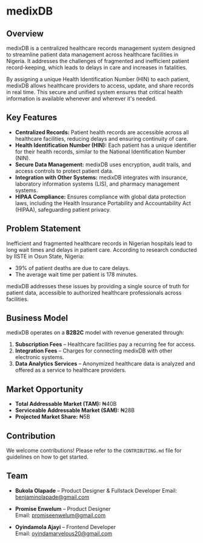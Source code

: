 # medixDB

## Overview

medixDB is a centralized healthcare records management system designed to streamline patient data management across healthcare facilities in Nigeria. It addresses the challenges of fragmented and inefficient patient record-keeping, which leads to delays in care and increases in fatalities.

By assigning a unique Health Identification Number (HIN) to each patient, medixDB allows healthcare providers to access, update, and share records in real time. This secure and unified system ensures that critical health information is available whenever and wherever it's needed.

## Key Features

- **Centralized Records:** Patient health records are accessible across all healthcare facilities, reducing delays and ensuring continuity of care.
- **Health Identification Number (HIN):** Each patient has a unique identifier for their health records, similar to the National Identification Number (NIN).
- **Secure Data Management:** medixDB uses encryption, audit trails, and access controls to protect patient data.
- **Integration with Other Systems:** medixDB integrates with insurance, laboratory information systems (LIS), and pharmacy management systems.
- **HIPAA Compliance:** Ensures compliance with global data protection laws, including the Health Insurance Portability and Accountability Act (HIPAA), safeguarding patient privacy.

## Problem Statement

Inefficient and fragmented healthcare records in Nigerian hospitals lead to long wait times and delays in patient care. According to research conducted by IISTE in Osun State, Nigeria:
- 39% of patient deaths are due to care delays.
- The average wait time per patient is 178 minutes.

medixDB addresses these issues by providing a single source of truth for patient data, accessible to authorized healthcare professionals across facilities.

## Business Model

medixDB operates on a **B2B2C** model with revenue generated through:
1. **Subscription Fees** – Healthcare facilities pay a recurring fee for access.
2. **Integration Fees** – Charges for connecting medixDB with other electronic systems.
3. **Data Analytics Services** – Anonymized healthcare data is analyzed and offered as a service to healthcare providers.

## Market Opportunity

- **Total Addressable Market (TAM):** ₦40B
- **Serviceable Addressable Market (SAM):** ₦28B
- **Projected Market Share:** ₦5B

## Contribution

We welcome contributions! Please refer to the `CONTRIBUTING.md` file for guidelines on how to get started.

## Team

- **Bukola Olapade** – Product Designer & Fullstack Developer
  Email: benjaminolapade@gmail.com 

- **Promise Enwelum** – Product Designer  
  Email: promiseenwelum@gmail.com

- **Oyindamola Ajayi** – Frontend Developer  
  Email: oyindamarvelous20@gmail.com
